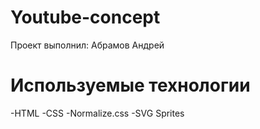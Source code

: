 # Youtube-concept
Проект выполнил: Абрамов Андрей

# Используемые технологии
-HTML
-CSS
-Normalize.css
-SVG Sprites
